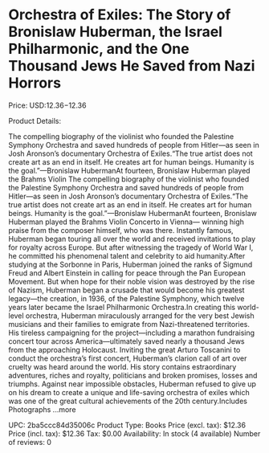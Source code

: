 # Orchestra of Exiles: The Story of Bronislaw Huberman, the Israel Philharmonic, and the One Thousand Jews He Saved from Nazi Horrors

Price: USD:$12.36-$12.36

Product Details:

The compelling biography of the violinist who founded the Palestine Symphony Orchestra and saved hundreds of people from Hitler—as seen in Josh Aronson’s documentary Orchestra of Exiles.“The true artist does not create art as an end in itself. He creates art for human beings. Humanity is the goal.”—Bronislaw HubermanAt fourteen, Bronislaw Huberman played the Brahms Violin The compelling biography of the violinist who founded the Palestine Symphony Orchestra and saved hundreds of people from Hitler—as seen in Josh Aronson’s documentary Orchestra of Exiles.“The true artist does not create art as an end in itself. He creates art for human beings. Humanity is the goal.”—Bronislaw HubermanAt fourteen, Bronislaw Huberman played the Brahms Violin Concerto in Vienna— winning high praise from the composer himself, who was there. Instantly famous, Huberman began touring all over the world and received invitations to play for royalty across Europe. But after witnessing the tragedy of World War I, he committed his phenomenal talent and celebrity to aid humanity.After studying at the Sorbonne in Paris, Huberman joined the ranks of Sigmund Freud and Albert Einstein in calling for peace through the Pan European Movement. But when hope for their noble vision was destroyed by the rise of Nazism, Huberman began a crusade that would become his greatest legacy—the creation, in 1936, of the Palestine Symphony, which twelve years later became the Israel Philharmonic Orchestra.In creating this world-level orchestra, Huberman miraculously arranged for the very best Jewish musicians and their families to emigrate from Nazi-threatened territories. His tireless campaigning for the project—including a marathon fundraising concert tour across America—ultimately saved nearly a thousand Jews from the approaching Holocaust. Inviting the great Arturo Toscanini to conduct the orchestra’s first concert, Huberman’s clarion call of art over cruelty was heard around the world. His story contains estraordinary adventures, riches and royalty, politicians and broken promises, losses and triumphs. Against near impossible obstacles, Huberman refused to give up on his dream to create a unique and life-saving orchestra of exiles which was one of the great cultural achievements of the 20th century.Includes Photographs ...more

UPC: 2ba5ccc84d35006c
Product Type: Books
Price (excl. tax): $12.36
Price (incl. tax): $12.36
Tax: $0.00
Availability: In stock (4 available)
Number of reviews: 0